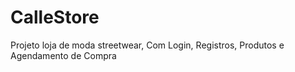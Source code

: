 # CalleStore
Projeto loja de moda streetwear, Com Login, Registros, Produtos e Agendamento de Compra
